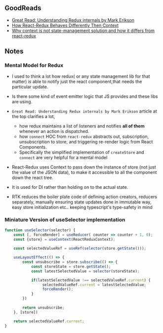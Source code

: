 ## GoodReads

* [Great Read: Understanding Redux internals by Mark Erikson](https://blog.isquaredsoftware.com/2018/11/react-redux-history-implementation/#development-history-of-the-react-redux-api)
* [How React-Redux Behaves Differently Then Context](https://blog.isquaredsoftware.com/2020/01/blogged-answers-react-redux-and-context-behavior/)
* [Why context is not state-management solution and how it differs from react-redux](https://blog.isquaredsoftware.com/2020/01/blogged-answers-react-redux-and-context-behavior/)


## Notes

### Mental Model for Redux
* I used to think a lot how redux( or any state management lib for that matter) is able to notify just the react component,that needs the particular update.

* Is there some kind of event emitter logic that JS provides and these libs are using.

* `Great Read: Understanding Redux internals by Mark Erikson` article at the top clarifies a lot,
	* how redux maintains a list of listeners and notifies **all of them** whenever an action is dispatched. 
	* how `connect` HOC from `react-redux` abstracts out, subscription, unsubscription to store, and triggering re-render logic from React Components.
	* Specifically the simplified implementation of `createStore` and `connect` are very helpful for a mental model

* React-Redux uses Context to pass down the instance of store (not just the value of the JSON data), to make it accessible to all the component down the react tree.
* It is used for DI rather than holding on to the actual state.

* RTK reduces the boiler plate code of defining action creators, reducers separately, manually ensuring state updates done in immutable way, easy store initialization etc.. keeping typescript's type-safety in mind

### Miniature Version of useSelector implementation
```js
function useSelector(selector) {
    const [, forceRender] = useReducer( counter => counter + 1, 0);
    const {store} = useContext(ReactReduxContext);
        
    const selectedValueRef = useRef(selector(store.getState()));

    useLayoutEffect(() => {
        const unsubscribe = store.subscribe(() => {
            const storeState = store.getState();
            const latestSelectedValue = selector(storeState);

            if(latestSelectedValue !== selectedValueRef.current) {
                 selectedValueRef.current = latestSelectedValue;
                 forceRender();
            }
        })
        
        return unsubscribe;
    }, [store])

    return selectedValueRef.current;
}

```
